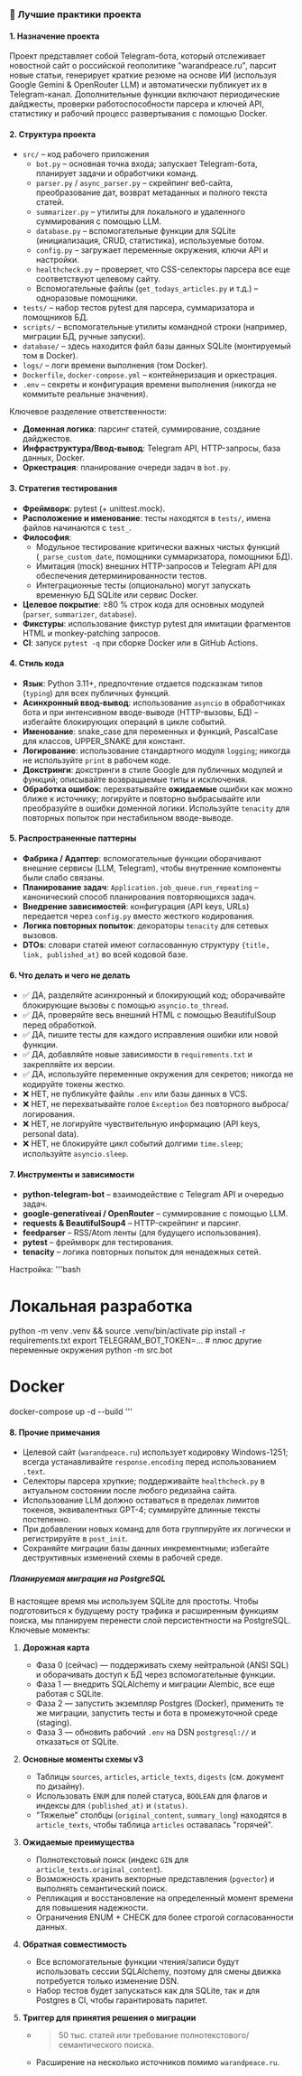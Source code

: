 ### 📘 Лучшие практики проекта

#### 1. Назначение проекта
Проект представляет собой Telegram-бота, который отслеживает новостной сайт о российской геополитике "warandpeace.ru", парсит новые статьи, генерирует краткие резюме на основе ИИ (используя Google Gemini & OpenRouter LLM) и автоматически публикует их в Telegram-канал.
Дополнительные функции включают периодические дайджесты, проверки работоспособности парсера и ключей API, статистику и рабочий процесс развертывания с помощью Docker.

#### 2. Структура проекта
- `src/` – код рабочего приложения
  - `bot.py` – основная точка входа; запускает Telegram-бота, планирует задачи и обработчики команд.
  - `parser.py` / `async_parser.py` – скрейпинг веб-сайта, преобразование дат, возврат метаданных и полного текста статей.
  - `summarizer.py` – утилиты для локального и удаленного суммирования с помощью LLM.
  - `database.py` – вспомогательные функции для SQLite (инициализация, CRUD, статистика), используемые ботом.
  - `config.py` – загружает переменные окружения, ключи API и настройки.
  - `healthcheck.py` – проверяет, что CSS-селекторы парсера все еще соответствуют целевому сайту.
  - Вспомогательные файлы (`get_todays_articles.py` и т.д.) – одноразовые помощники.
- `tests/` – набор тестов pytest для парсера, суммаризатора и помощников БД.
- `scripts/` – вспомогательные утилиты командной строки (например, миграции БД, ручные запуски).
- `database/` – здесь находится файл базы данных SQLite (монтируемый том в Docker).
- `logs/` – логи времени выполнения (том Docker).
- `Dockerfile`, `docker-compose.yml` – контейнеризация и оркестрация.
- `.env` – секреты и конфигурация времени выполнения (никогда не коммитьте реальные значения).

Ключевое разделение ответственности:
- **Доменная логика**: парсинг статей, суммирование, создание дайджестов.
- **Инфраструктура/Ввод-вывод**: Telegram API, HTTP-запросы, база данных, Docker.
- **Оркестрация**: планирование очереди задач в `bot.py`.

#### 3. Стратегия тестирования
- **Фреймворк**: pytest (+ unittest.mock).
- **Расположение и именование**: тесты находятся в `tests/`, имена файлов начинаются с `test_`.
- **Философия**:
  - Модульное тестирование критически важных чистых функций (`_parse_custom_date`, помощники суммаризатора, помощники БД).
  - Имитация (mock) внешних HTTP-запросов и Telegram API для обеспечения детерминированности тестов.
  - Интеграционные тесты (опционально) могут запускать временную БД SQLite или сервис Docker.
- **Целевое покрытие**: ≥80 % строк кода для основных модулей (`parser`, `summarizer`, `database`).
- **Фикстуры**: использование фикстур pytest для имитации фрагментов HTML и monkey-patching запросов.
- **CI**: запуск `pytest -q` при сборке Docker или в GitHub Actions.

#### 4. Стиль кода
- **Язык**: Python 3.11+, предпочтение отдается подсказкам типов (`typing`) для всех публичных функций.
- **Асинхронный ввод-вывод**: использование `asyncio` в обработчиках бота и при интенсивном вводе-выводе (HTTP-вызовы, БД) – избегайте блокирующих операций в цикле событий.
- **Именование**: snake_case для переменных и функций, PascalCase для классов, UPPER_SNAKE для констант.
- **Логирование**: использование стандартного модуля `logging`; никогда не используйте `print` в рабочем коде.
- **Докстринги**: докстринги в стиле Google для публичных модулей и функций; описывайте возвращаемые типы и исключения.
- **Обработка ошибок**: перехватывайте **ожидаемые** ошибки как можно ближе к источнику; логируйте и повторно выбрасывайте или преобразуйте в ошибки доменной логики. Используйте `tenacity` для повторных попыток при нестабильном вводе-выводе.

#### 5. Распространенные паттерны
- **Фабрика / Адаптер**: вспомогательные функции оборачивают внешние сервисы (LLM, Telegram), чтобы внутренние компоненты были слабо связаны.
- **Планирование задач**: `Application.job_queue.run_repeating` – канонический способ планирования повторяющихся задач.
- **Внедрение зависимостей**: конфигурация (API keys, URLs) передается через `config.py` вместо жесткого кодирования.
- **Логика повторных попыток**: декораторы `tenacity` для сетевых вызовов.
- **DTOs**: словари статей имеют согласованную структуру `{title, link, published_at}` во всей кодовой базе.

#### 6. Что делать и чего не делать
- ✅ ДА, разделяйте асинхронный и блокирующий код; оборачивайте блокирующие вызовы с помощью `asyncio.to_thread`.
- ✅ ДА, проверяйте весь внешний HTML с помощью BeautifulSoup перед обработкой.
- ✅ ДА, пишите тесты для каждого исправления ошибки или новой функции.
- ✅ ДА, добавляйте новые зависимости в `requirements.txt` и закрепляйте их версии.
- ✅ ДА, используйте переменные окружения для секретов; никогда не кодируйте токены жестко.
- ❌ НЕТ, не публикуйте файлы `.env` или базы данных в VCS.
- ❌ НЕТ, не перехватывайте голое `Exception` без повторного выброса/логирования.
- ❌ НЕТ, не логируйте чувствительную информацию (API keys, personal data).
- ❌ НЕТ, не блокируйте цикл событий долгими `time.sleep`; используйте `asyncio.sleep`.

#### 7. Инструменты и зависимости
- **python-telegram-bot** – взаимодействие с Telegram API и очередью задач.
- **google-generativeai / OpenRouter** – суммирование с помощью LLM.
- **requests & BeautifulSoup4** – HTTP-скрейпинг и парсинг.
- **feedparser** – RSS/Atom ленты (для будущего использования).
- **pytest** – фреймворк для тестирования.
- **tenacity** – логика повторных попыток для ненадежных сетей.

Настройка:
'''bash
# Локальная разработка
python -m venv .venv && source .venv/bin/activate
pip install -r requirements.txt
export TELEGRAM_BOT_TOKEN=... # плюс другие переменные окружения
python -m src.bot

# Docker
docker-compose up -d --build
'''

#### 8. Прочие примечания
- Целевой сайт (`warandpeace.ru`) использует кодировку Windows-1251; всегда устанавливайте `response.encoding` перед использованием `.text`.
- Селекторы парсера хрупкие; поддерживайте `healthcheck.py` в актуальном состоянии после любого редизайна сайта.
- Использование LLM должно оставаться в пределах лимитов токенов, эквивалентных GPT-4; суммируйте длинные тексты постепенно.
- При добавлении новых команд для бота группируйте их логически и регистрируйте в `post_init`.
- Сохраняйте миграции базы данных инкрементными; избегайте деструктивных изменений схемы в рабочей среде.

##### Планируемая миграция на PostgreSQL
В настоящее время мы используем SQLite для простоты. Чтобы подготовиться к будущему росту трафика и расширенным функциям поиска, мы планируем перенести слой персистентности на PostgreSQL. Ключевые моменты:

1. **Дорожная карта**
   - Фаза 0 (сейчас) — поддерживать схему нейтральной (ANSI SQL) и оборачивать доступ к БД через вспомогательные функции.
   - Фаза 1 — внедрить SQLAlchemy и миграции Alembic, все еще работая с SQLite.
   - Фаза 2 — запустить экземпляр Postgres (Docker), применить те же миграции, запустить тесты и бота в промежуточной среде (staging).
   - Фаза 3 — обновить рабочий `.env` на DSN `postgresql://` и отказаться от SQLite.

2. **Основные моменты схемы v3**
   - Таблицы `sources`, `articles`, `article_texts`, `digests` (см. документ по дизайну).
   - Использовать `ENUM` для полей статуса, `BOOLEAN` для флагов и индексы для `(published_at)` и `(status)`.
   - "Тяжелые" столбцы (`original_content`, `summary_long`) находятся в `article_texts`, чтобы таблица `articles` оставалась "горячей".

3. **Ожидаемые преимущества**
   - Полнотекстовый поиск (индекс `GIN` для `article_texts.original_content`).
   - Возможность хранить векторные представления (`pgvector`) и выполнять семантический поиск.
   - Репликация и восстановление на определенный момент времени для повышения надежности.
   - Ограничения ENUM + CHECK для более строгой согласованности данных.

4. **Обратная совместимость**
   - Все вспомогательные функции чтения/записи будут использовать сессии SQLAlchemy, поэтому для смены движка потребуется только изменение DSN.
   - Набор тестов будет запускаться как для SQLite, так и для Postgres в CI, чтобы гарантировать паритет.

5. **Триггер для принятия решения о миграции**
   - >50 тыс. статей *или* требование полнотекстового/семантического поиска.
   - Расширение на несколько источников помимо `warandpeace.ru`.
